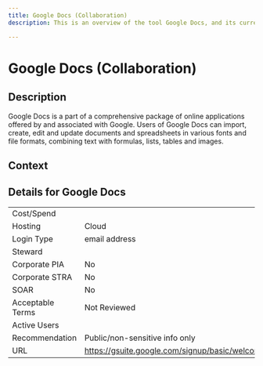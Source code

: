 ```yaml
---
title: Google Docs (Collaboration)
description: This is an overview of the tool Google Docs, and its current status  within BC Gov.

---
```


# Google Docs (Collaboration)



## Description
Google Docs is a part of a comprehensive package of online applications offered by and associated with Google. Users of Google Docs can import, create, edit and update documents and spreadsheets in various fonts and file formats, combining text with formulas, lists, tables and images.

## Context


##  Details for Google Docs

|   |   |
|---|---|
|Cost/Spend   |   |
|Hosting   | Cloud  |
|Login Type | email address |
|Steward |  |
|Corporate PIA   | No  |
|Corporate STRA   | No   |
|SOAR   | No  |
|Acceptable Terms   | Not Reviewed  |
|Active Users   |   |
|Recommendation   |  Public/non-sensitive info only |
|URL   | https://gsuite.google.com/signup/basic/welcome  |

